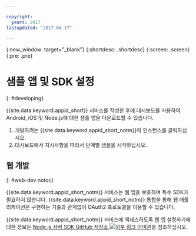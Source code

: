 ```yaml
---

copyright:
  years: 2017
lastupdated: "2017-04-17"

---
```


{:new_window: target="_blank"}
{:shortdesc: .shortdesc}
{:screen: .screen}
{:pre: .pre}

# 샘플 앱 및 SDK 설정
{: #developing}

{{site.data.keyword.appid_short}} 서비스를 작성한 후에 대시보드를 사용하여 Android, iOS 및 Node.js에 대한 샘플 앱을 다운로드할 수 있습니다.

1. 개발하려는 {{site.data.keyword.appid_short_notm}}의 인스턴스를 클릭하십시오.
2. 대시보드에서 지시사항을 따라서 단계별 샘플을 시작하십시오.


## 웹 개발
{: #web-dev notoc}

{{site.data.keyword.appid_short_notm}} 서비스는 웹 앱을 보호하며 특수 SDK가 필요하지 않습니다. <!--- You can use different identity providers in addition to the protection that is provided by the service.---> {{site.data.keyword.appid_short_notm}} 통합을 통해 웹 애플리케이션은 구현하는 기술과 관계없이 OAuth2 프로토콜을 이용할 수 있습니다. 

{{site.data.keyword.appid_short_notm}} 서비스에 액세스하도록 웹 앱 설정하기에 대한 정보는 <a href="https://github.com/ibm-cloud-security/appid-serversdk-nodejs" target="_blank">Node.js 서버 SDK GitHub 저장소 <img src="../../icons/launch-glyph.svg" alt="외부 링크 아이콘"></a>을 참조하십시오.
